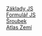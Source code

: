 [Základy JS](https://antosmichael07.github.io/School/zaklady-js/zadani.html) <br>
[Formulář JS](https://antosmichael07.github.io/School/formular/index.html) <br>
[Šroubek](https://antosmichael07.github.io/School/sroubek/index.html) <br>
[Atlas Zemí](https://antosmichael07.github.io/School/atlas/index.html)
